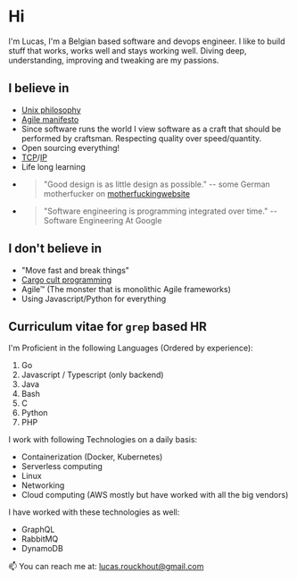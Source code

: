 # Hi

I'm Lucas, I'm a Belgian based software and devops engineer. I like to build stuff that works, works well and stays working well. Diving deep, understanding, improving and tweaking are my passions.

## I believe in
* [Unix philosophy](https://en.wikipedia.org/wiki/Unix_philosophy)
* [Agile manifesto](https://agilemanifesto.org/) 
* Since software runs the world I view software as a craft that should be performed by craftsman. Respecting quality over speed/quantity.
* Open sourcing everything!
* [TCP](https://datatracker.ietf.org/doc/html/rfc793)/[IP](https://datatracker.ietf.org/doc/html/rfc791)
* Life long learning
* > "Good design is as little design as possible." -- some German motherfucker on [motherfuckingwebsite](https://motherfuckingwebsite.com/)
* > "Software engineering is programming integrated over time." -- Software Engineering At Google

## I don't believe in
* "Move fast and break things"
* [Cargo cult programming](https://en.wikipedia.org/wiki/Cargo_cult_programming)
* Agile™ (The monster that is monolithic Agile frameworks)
* Using Javascript/Python for everything

## Curriculum vitae for `grep` based HR

I'm Proficient in the following Languages (Ordered by experience):
1. Go
2. Javascript / Typescript (only backend)
3. Java
4. Bash
5. C
6. Python
7. PHP

I work with following Technologies on a daily basis:
* Containerization (Docker, Kubernetes)
* Serverless computing
* Linux
* Networking
* Cloud computing (AWS mostly but have worked with all the big vendors)

I have worked with these technologies as well:
* GraphQL
* RabbitMQ
* DynamoDB

📫 You can reach me at: lucas.rouckhout@gmail.com


